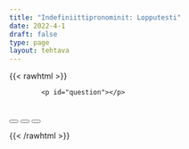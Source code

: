 ```yaml
---
title: "Indefiniittipronominit: Lopputesti"
date: 2022-4-1
draft: false
type: page
layout: tehtava
---
```

<!-- raw html -->
{{< rawhtml >}}
<link rel="stylesheet" type="text/css" href="/css/monivalinta1.css"/>
<body>
<div id="quiz">

            <p id="question"></p>
 <br>
            <div class="buttons">
            <button id="btn0"><span id="choice0"></span></button> 
            <button id="btn1"><span id="choice1"></span></button>
            <button id="btn2"><span id="choice2"></span></button> 
</div>
</div>

</body>

<script>

function Quiz(questions) {
  this.score = 0;
  this.questions = questions;
  this.questionIndex = 0;
}

Quiz.prototype.getQuestionIndex = function() {
  return this.questions[this.questionIndex];
}

Quiz.prototype.guess = function(answer) {
  if (this.getQuestionIndex().isCorrectAnswer(answer)) {
    this.score++;
  } else {
  displayFinalMessage();}

  this.questionIndex++;
}

Quiz.prototype.isEnded = function() {
  return this.questionIndex === this.questions.length;
}

function startOver() {
  location.reload(true);
}

function Question(text, choices, answer) {
  this.text = text;
  this.choices = choices;
  this.answer = answer;
}

Question.prototype.isCorrectAnswer = function(choice) {
  return this.answer === choice;
}

function populate() {
  if (quiz.isEnded()) {
    showScores();
  } else {
    // show question
    var element = document.getElementById("question");
    element.innerHTML = quiz.getQuestionIndex().text;

    // show options
    var choices = quiz.getQuestionIndex().choices;
    for (var i = 0; i < choices.length; i++) {
      var element = document.getElementById("choice" + i);
      element.innerHTML = choices[i];
      guess("btn" + i, choices[i]);
    }

    showProgress();
  }
}

function guess(id, guess) {
  var button = document.getElementById(id);
  button.onclick = function() {
    quiz.guess(guess);
    populate();
  }
}

function showProgress() {
  var currentQuestionNumber = quiz.questionIndex + 1;
  var element = document.getElementById("progress");
  element.innerHTML = "Question " + currentQuestionNumber + " of " + quiz.questions.length;
}

function showScores() {
  var gameOverHTML = "Aivan mahtavaa!!";
  gameOverHTML += "<br>Sait kaikki " + quiz.score + " kohtaa oikein!"
  var element = document.getElementById("quiz");
  element.innerHTML = gameOverHTML;
}

function displayFinalMessage() {
  $("#buttons").empty();
  $("#quiz").empty();
  $("#quiz").append('<div id="finalMessage">Oh dear!<br><br>Nyt meni väärin niin että heilahti.<br>Mutta ei se haittaa, kokeile uudestaan!</div>');
  $("#quiz").append('<button id="resetbutton">Takaisin alkuun</button>')
  document.getElementById("resetbutton").onclick = (startOver);
 }

// kysymykset tähän
var questions = [
  new Question('_____ days I’d just like to stay in bed.', ['Some', 'Any', 'All'], 'Some'),
  new Question('Like today. It’s Sunday and _____ of my friends can play with me.', ['every', 'none', 'no of my'], 'none'),
  new Question('_____ of them has something....', ['Everyone', 'Every one','All'] 'Every one'),
  new Question('Every one of them has something _____ to do', ['other', 'else','another'] 'else'),
  new Question('_____ is traveling with her parents', ['Another', 'Some', 'One'], 'One'),
  new Question('_____ has to visit the doctor, and the list goes on and on', ['another', 'other', 'the other', 'another'], 'another'),
  new Question('Why do I never get to have _____ fun?', ['any', 'some', 'no'], 'any'),
  new Question('I’d like to play disc golf _____ day long ', ['all', 'all of', 'whole'], 'all'),
  new Question('So that _____ foot would be dying in the evening', ['all', 'each', 'everyone'], 'each'),
  new Question('But sadly not _____ boy is that lucky', ['every', 'any', 'some'], 'every'),
  new Question('I think that _____ cheer me up at this point',  ["nothing can't", "anything can't", "nothing can"], "nothing can"),
  new Question('I think I need _____ new to hang out with',  ['some one', 'someone', 'some'], 'someone'),
  new Question('Maybe _____ of my teachers could hang out with me',  ['some', 'every', 'each'], 'some'),
  new Question('_____ teacher is as cool as Jorma they say',  ['All', 'No', 'Some'], 'No'),
  new Question('None of my teachers _____ as cool as him, so it must be true',  ['are not', 'are', 'is'], 'are'),
  new Question('But if I hang out with one my teachers, I would hang out with _____ as well',  ['the other', 'others', 'the others'], 'the others'),
  new Question('I guess I will stay lonely because _____ my friends would make fun of me if that happened ',  ['all', 'every', 'each'], 'all'),
];

$('.reset').click(startOver);

var quiz = new Quiz(questions);

populate();
</script> 

{{< /rawhtml >}}


